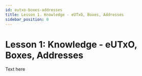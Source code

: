 ```yaml
---
id: eutxo-boxes-addresses
title: Lesson 1. Knowledge - eUTxO, Boxes, Addresses
sidebar_position: 0
---
```


# Lesson 1: Knowledge - eUTxO, Boxes, Addresses

Text here